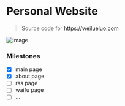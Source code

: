 # Personal Website

> Source code for https://weilueluo.com

![image](https://user-images.githubusercontent.com/39546701/178449861-d9cbd68a-b977-4d15-8155-efb2880e5bed.png)

### Milestones
- [x] main page
- [x] about page
- [ ] rss page
- [ ] waifu page
- [ ] ...
